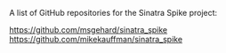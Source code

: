 A list of GitHub repositories for the Sinatra Spike project:

https://github.com/msgehard/sinatra_spike
https://github.com/mikekauffman/sinatra_spike
